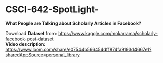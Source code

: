 # CSCI-642-SpotLight- <br>
__What People are Talking about Scholarly Articles in Facebook?__ <br>

Download __Dataset__ from: https://www.kaggle.com/mokarrama/scholarly-facebook-post-dataset <br>
__Video description:__ https://www.loom.com/share/e07544b566454dff874fa9193d4667e1?sharedAppSource=personal_library

